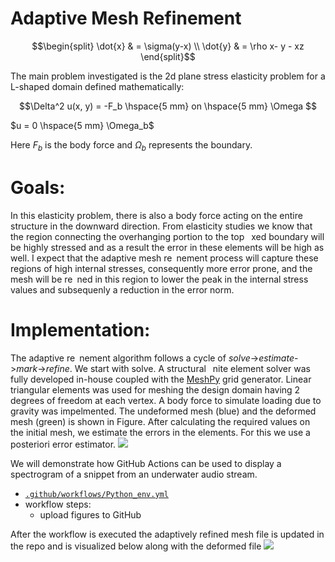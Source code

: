 # Adaptive Mesh Refinement 
```math
\begin{split}
  \dot{x} & = \sigma(y-x) \\
  \dot{y} & = \rho x- y - xz 
\end{split}
```
The main problem investigated is the 2d plane stress elasticity problem for a L-shaped domain defined mathematically:
```math
\Delta^2 u(x, y) = -F_b \hspace{5 mm} on \hspace{5 mm} \Omega  
```

$u = 0 \hspace{5 mm} \Omega_b$ 


Here $F_b$ is the body force and $\Omega_b$ represents the boundary.
# Goals:
In this elasticity problem, there is also a body force acting on the entire structure
in the downward direction. From elasticity studies we know that the region
connecting the overhanging portion to the top  xed boundary will be highly
stressed and as a result the error in these elements will be high as well. I expect
that the adaptive mesh re nement process will capture these regions of high
internal stresses, consequently more error prone, and the mesh will be re ned
in this region to lower the peak in the internal stress values and subsequenly a
reduction in the error norm.

# Implementation:
The adaptive re nement algorithm follows a cycle of
_solve_->_estimate_->_mark_->_refine_.
We start with solve. A structural  nite element solver was fully developed
in-house coupled with the [MeshPy](https://pypi.org/project/MeshPy/) grid generator. Linear triangular elements
was used for meshing the design domain having 2 degrees of freedom at each
vertex. A body force to simulate loading due to gravity was impelmented. The
undeformed mesh (blue) and the deformed mesh (green) is shown in Figure.
After calculating the required values on the initial mesh, we estimate the errors
in the elements. For this we use a posteriori error estimator.
![](https://github.com/anurag-bha/AdaptiveFiniteElements/blob/main/Figs/Undeformed%20and%20deformed%20FEA%20meshes.png)

We will demonstrate how GitHub Actions can be used to display a spectrogram of a snippet from an underwater audio stream.

* [`.github/workflows/Python_env.yml`](https://github.com/anurag-bha/AdaptiveFiniteElements/blob/main/.github/workflows/Python_env.yml)
* workflow steps:
  * upload figures to GitHub 

After the workflow is executed the adaptively refined mesh file is updated in the repo and is visualized below along with the deformed file
![](https://github.com/anurag-bha/AdaptiveFiniteElements/blob/main/Figs/Adaptive%20mesh%20refinement.png)

